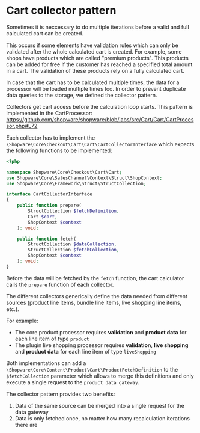# Cart collector pattern

Sometimes it is neccessary to do multiple iterations before a valid and full calculated cart can be created.

This occurs if some elements have validation rules which can only be validated after the whole calculated cart is created.
For example, some shops have products which are called "premium products". This products can be added for free if the customer has reached a specified total amount in a cart. The validation of these products rely on a fully calculated cart.

In case that the cart has to be calculated multiple times, the data for a processor will be loaded multiple times too.
In order to prevent duplicate data queries to the storage, we defined the collector pattern. 

Collectors get cart access before the calculation loop starts. This pattern is implemented in the CartProcessor:
https://github.com/shopware/shopware/blob/labs/src/Cart/Cart/CartProcessor.php#L72

Each collector has to implement the `\Shopware\Core\Checkout\Cart\Cart\CartCollectorInterface` which expects the following functions to be implemented:

```php
<?php

namespace Shopware\Core\Checkout\Cart\Cart;
use Shopware\Core\SalesChannel\Context\Struct\ShopContext;
use Shopware\Core\Framework\Struct\StructCollection;

interface CartCollectorInterface
{
    public function prepare(
        StructCollection $fetchDefinition,
        Cart $cart,
        ShopContext $context
    ): void;

    public function fetch(
        StructCollection $dataCollection,
        StructCollection $fetchCollection,
        ShopContext $context
    ): void;
}
```

Before the data will be fetched by the `fetch` function, the cart calculator calls the `prepare` function of each collector.

The different collectors generically define the data needed from different sources (product line items, bundle line items, live shopping line items, etc.).

For example:
- The core product processor requires **validation** and **product data** for each line item of type `product`
- The plugin live shopping processor requires **validation**, **live shopping** and **product data** for each line item of type `liveShopping`

Both implementations can add a `\Shopware\Core\Content\Product\Cart\ProductFetchDefinition` to the `$fetchCollection` parameter which allows to merge this definitions and only execute a single
request to the `product data gateway`. 

The collector pattern provides two benefits:

1. Data of the same source can be merged into a single request for the data gateway
2. Data is only fetched once, no matter how many recalculation iterations there are
